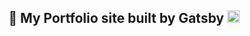 
<h2 align="center">
  💼 My Portfolio site built by Gatsby <img alt="Gatsby" src="https://www.gatsbyjs.com/Gatsby-Monogram.svg" width="20" />
</h2>
